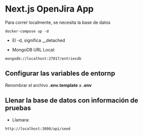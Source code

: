 # Next.js OpenJira App
Para correr localmente, se necesita la base de datos

```
docker-compose up -d
```

* El -d, significa __detached

* MongoDB URL Local:
```
mongodb://localhost:27017/entriesdb
```


## Configurar las variables de entornp
Renombrar el archivo __.env.template__ a __.env__

## Llenar la base de datos con información de pruebas

* Llamara:
``` 
http://localhost:3000/api/seed
```
